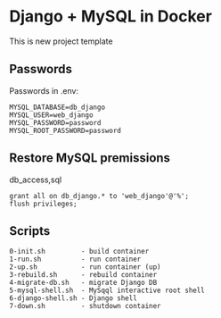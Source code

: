 # Django + MySQL in Docker 

This is new project template


## Passwords

Passwords in .env:

```
MYSQL_DATABASE=db_django
MYSQL_USER=web_django
MYSQL_PASSWORD=password
MYSQL_ROOT_PASSWORD=password
```

## Restore MySQL premissions

db_access,sql

```
grant all on db_django.* to 'web_django'@'%';
flush privileges;
```


## Scripts
```
0-init.sh         - build container
1-run.sh          - run container
2-up.sh           - run container (up)
3-rebuild.sh      - rebuild container
4-migrate-db.sh   - migrate Django DB
5-mysql-shell.sh  - MySqql interactive root shell
6-django-shell.sh - Django shell
7-down.sh         - shutdown container
```
